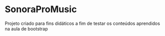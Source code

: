 # SonoraProMusic
Projeto criado para fins didáticos a fim de testar os conteúdos aprendidos na aula de bootstrap
